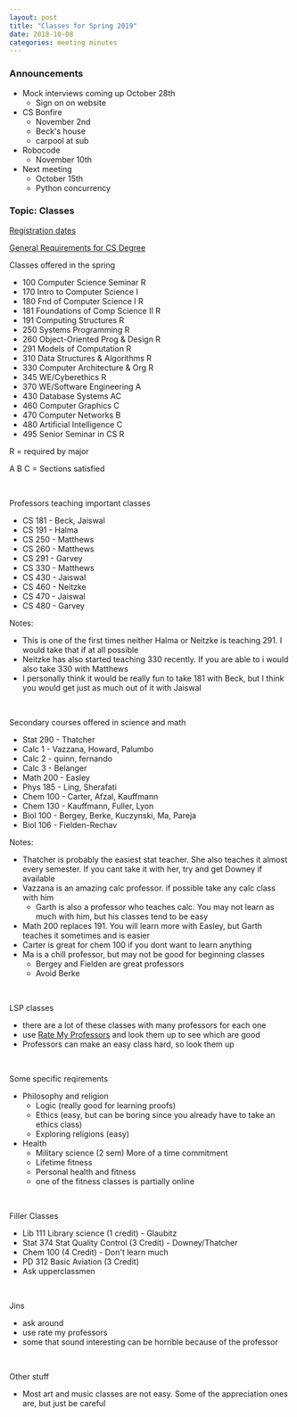 ```yaml
---
layout: post
title: "Classes for Spring 2019"
date: 2018-10-08
categories: meeting minutes
---
```


### Announcements 
- Mock interviews coming up October 28th
    - Sign on on website 
- CS Bonfire
    - November 2nd 
    - Beck's house
    - carpool at sub
- Robocode 
    - November 10th
- Next meeting
    - October 15th
    - Python concurrency 

### Topic: Classes

[Registration dates][RD]

[General Requirements for CS Degree][CSD]

Classes offered in the spring
- 100 Computer Science Seminar R
- 170 Intro to Computer Science I
- 180 Fnd of Computer Science I R
- 181 Foundations of Comp Science II R
- 191 Computing Structures R
- 250 Systems Programming R
- 260 Object-Oriented Prog & Design R
- 291 Models of Computation R
- 310 Data Structures & Algorithms R
- 330 Computer Architecture & Org R
- 345 WE/Cyberethics R
- 370 WE/Software Engineering A
- 430 Database Systems AC
- 460 Computer Graphics C
- 470 Computer Networks B
- 480 Artificial Intelligence C
- 495 Senior Seminar in CS R

R = required by major

A B C = Sections satisfied 

</br>

Professors teaching important classes 
- CS 181 - Beck, Jaiswal
- CS 191 - Halma
- CS 250 - Matthews
- CS 260 - Matthews
- CS 291 - Garvey
- CS 330 - Matthews
- CS 430 - Jaiswal
- CS 460 - Neitzke
- CS 470 - Jaiswal
- CS 480 - Garvey

Notes: 
- This is one of the first times neither Halma or Neitzke is teaching 291. I would take that if at all possible
- Neitzke has also started teaching 330 recently. If you are able to i would also take 330 with Matthews
- I personally think it would be really fun to take 181 with Beck, but I think you would get just as much out of it with Jaiswal

</br>

Secondary courses offered in science and math
- Stat 290 - Thatcher
- Calc 1 - Vazzana, Howard, Palumbo
- Calc 2 - quinn, fernando
- Calc 3 - Belanger
- Math 200 - Easley
- Phys 185 - Ling, Sherafati
- Chem 100 - Carter, Afzal, Kauffmann
- Chem 130 - Kauffmann, Fuller, Lyon
- Biol 100 - Bergey, Berke, Kuczynski, Ma, Pareja
- Biol 106 - Fielden-Rechav

Notes:
- Thatcher is probably the easiest stat teacher. She also teaches it almost every semester. If you cant take it with her, try and get Downey if available
- Vazzana is an amazing calc professor. if possible take any calc class with him
    - Garth is also a professor who teaches calc. You may not learn as much with him, but his classes tend to be easy
- Math 200 replaces 191. You will learn more with Easley, but Garth teaches it sometimes and is easier
- Carter is great for chem 100 if you dont want to learn anything
- Ma is a chill professor, but may not be good for beginning classes
    - Bergey and Fielden are great professors
    - Avoid Berke 

</br>

LSP classes
- there are a lot of these classes with many professors for each one
- use [Rate My Professors][RMP] and look them up to see which are good
- Professors can make an easy class hard, so look them up

</br>

Some specific reqirements
- Philosophy and religion
    - Logic (really good for learning proofs)
    - Ethics (easy, but can be boring since you already have to take an ethics class)
    - Exploring religions (easy)
- Health 
    - Military science (2 sem) More of a time commitment
    - Lifetime fitness
    - Personal health and fitness
    - one of the fitness classes is partially online
    
</br>

Filler Classes
- Lib 111 Library science (1 credit) - Glaubitz
- Stat 374 Stat Quality Control (3 Credit) - Downey/Thatcher
- Chem 100 (4 Credit) - Don't learn much
- PD 312 Basic Aviation (3 Credit) 
- Ask upperclassmen

</br>

Jins
- ask around
- use rate my professors
- some that sound interesting can be horrible because of the professor

</br>

Other stuff
- Most art and music classes are not easy. Some of the appreciation ones are, but just be careful





[RD]: http://www.truman.edu/registrar/schedules-and-calendars/registration-dates-spring/
[RMP]: http://www.ratemyprofessors.com/
[CSD]: http://catalog.truman.edu/preview_program.php?catoid=14&poid=2048